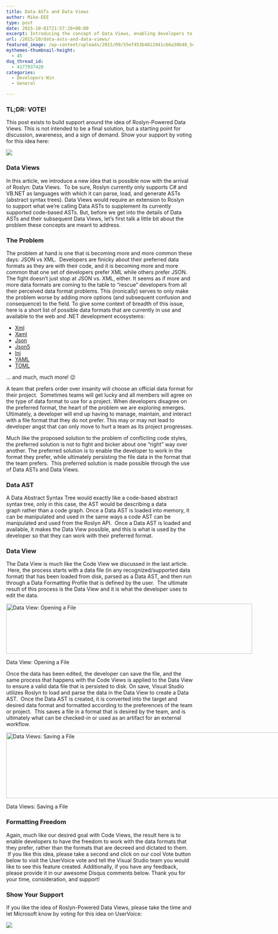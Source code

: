 ```yaml
---
title: Data ASTs and Data Views
author: Mike-EEE
type: post
date: 2015-10-01T21:57:28+00:00
excerpt: Introducing the concept of Data Views, enabling developers to work with data in the format that they prefer.
url: /2015/10/data-asts-and-data-views/
featured_image: /wp-content/uploads/2015/09/55ef453b4812941c66a30b48_Social-Profile-Thick-2561.png
mythemes-thumbnail-height:
  - 45
dsq_thread_id:
  - 4177937428
categories:
  - Developers-Win
  - General

---
```

### TL;DR: VOTE!

This post exists to build support around the idea of Roslyn-Powered Data Views. This is not intended to be a final solution, but a starting point for discussion, awareness, and a sign of demand. Show your support by voting for this idea here:

<div class="push-button-container"><div class="push-button">
</div><a class="w-inline-block top-lighting" href="http://visualstudio.uservoice.com/forums/121579-visual-studio/suggestions/10020525-enable-roslyn-powered-data-asts-and-data-views" target="_blank"><div class="glass-insert" data-ix="blink" style="transition: opacity 500ms ease-in-out; opacity: 0;"></div><img class="push-button-vote-text" src="/images/VoteNow.svg" /></a></div>

### Data Views

In this article, we introduce a new idea that is possible now with the arrival of Roslyn: Data Views.  To be sure, Roslyn currently only supports C# and VB.NET as languages with which it can parse, load, and generate ASTs (abstract syntax trees). Data Views would require an extension to Roslyn to support what we&#8217;re calling Data ASTs to supplement its currently supported code-based ASTs. But, before we get into the details of Data ASTs and their subsequent Data Views, let&#8217;s first talk a little bit about the problem these concepts are meant to address.

### The Problem

The problem at hand is one that is becoming more and more common these days: JSON vs XML.  Developers are finicky about their preferred data formats as they are with their code, and it is becoming more and more common that one set of developers prefer XML while others prefer JSON. The fight doesn&#8217;t just stop at JSON vs. XML, either. It seems as if more and more data formats are coming to the table to &#8220;rescue&#8221; developers from all their perceived data format problems. This (ironically) serves to only make the problem worse by adding more options (and subsequent confusion and consequence) to the field. To give some context of breadth of this issue, here is a short list of possible data formats that are currently in use and available to the web and .NET development ecosystems:

  * <a href="https://en.wikipedia.org/wiki/XML" target="_blank">Xml</a>
  * <a href="https://en.wikipedia.org/wiki/Extensible_Application_Markup_Language" target="_blank">Xaml</a>
  * <a href="http://developers.squarespace.com/what-is-json/" target="_blank">Json</a>
  * <a href="http://json5.org/" target="_blank">Json5</a>
  * <a href="http://whatis.techtarget.com/fileformat/INI-Initialization-file-Generic" target="_blank">Ini</a>
  * <a href="https://en.wikipedia.org/wiki/YAML" target="_blank">YAML</a>
  * <a href="https://www.npmjs.com/package/tomljs" target="_blank">TOML</a>

&#8230; and much, much more! 😉

A team that prefers order over insanity will choose an official data format for their project.  Sometimes teams will get lucky and all members will agree on the type of data format to use for a project. When developers disagree on the preferred format, the heart of the problem we are exploring emerges. Ultimately, a developer will end up having to manage, maintain, and interact with a file format that they do not prefer. This may or may not lead to developer angst that can only move to hurt a team as its project progresses.

Much like the proposed solution to the problem of conflicting code styles, the preferred solution is not to fight and bicker about one &#8220;right&#8221; way over another. The preferred solution is to enable the developer to work in the format they prefer, while ultimately persisting the file data in the format that the team prefers.  This preferred solution is made possible through the use of Data ASTs and Data Views.

### Data AST

A Data Abstract Syntax Tree would exactly like a code-based abstract syntax tree, only in this case, the AST would be describing a data graph rather than a code graph. Once a Data AST is loaded into memory, it can be manipulated and used in the same ways a code AST can be manipulated and used from the Roslyn API.  Once a Data AST is loaded and available, it makes the Data View possible, and this is what is used by the developer so that they can work with their preferred format.

### Data View

The Data View is much like the Code View we discussed in the last article.  Here, the process starts with a data file (in any recognized/supported data format) that has been loaded from disk, parsed as a Data AST, and then run through a Data Formatting Profile that is defined by the user.  The ultimate result of this process is the Data View and it is what the developer uses to edit the data.

<div id="attachment_319" style="width: 672px" class="wp-caption aligncenter">
  <a href="/wp-content/uploads/2015/09/OpenData2.png"><img class="wp-image-319 size-full" src="/wp-content/uploads/2015/09/OpenData2.png" alt="Data View: Opening a File" width="662" height="135" srcset="/wp-content/uploads/2015/09/OpenData2.png 662w, /wp-content/uploads/2015/09/OpenData2-300x61.png 300w" sizes="(max-width: 662px) 100vw, 662px" /></a>
  
  <p class="wp-caption-text">
    Data View: Opening a File
  </p>
</div>

Once the data has been edited, the developer can save the file, and the same process that happens with the Code Views is applied to the Data View to ensure a valid data file that is persisted to disk. On save, Visual Studio utilizes Roslyn to load and parse the data in the Data View to create a Data AST.  Once the Data AST is created, it is converted into the target and desired data format and formatted according to the preferences of the team or project.  This saves a file in a format that is desired by the team, and is ultimately what can be checked-in or used as an artifact for an external workflow.

<div id="attachment_321" style="width: 746px" class="wp-caption aligncenter">
  <a href="/wp-content/uploads/2015/09/Untitled-Diagram-1.png"><img class="size-full wp-image-321" src="/wp-content/uploads/2015/09/Untitled-Diagram-1.png" alt="Data Views: Saving a File" width="736" height="177" srcset="/wp-content/uploads/2015/09/Untitled-Diagram-1.png 736w, /wp-content/uploads/2015/09/Untitled-Diagram-1-300x72.png 300w" sizes="(max-width: 736px) 100vw, 736px" /></a>
  
  <p class="wp-caption-text">
    Data Views: Saving a File
  </p>
</div>

### Formatting Freedom

Again, much like our desired goal with Code Views, the result here is to enable developers to have the freedom to work with the data formats that they prefer, rather than the formats that are decreed and dictated to them.  If you like this idea, please take a second and click on our cool Vote button below to visit the UserVoice vote and tell the Visual Studio team you would like to see this feature created. Additionally, if you have any feedback, please provide it in our awesome Disqus comments below. Thank you for your time, consideration, and support!

### Show Your Support

If you like the idea of Roslyn-Powered Data Views, please take the time and let Microsoft know by voting for this idea on UserVoice:

<div class="push-button-container"><div class="push-button">
</div><a class="w-inline-block top-lighting" href="http://visualstudio.uservoice.com/forums/121579-visual-studio/suggestions/10020525-enable-roslyn-powered-data-asts-and-data-views" target="_blank"><div class="glass-insert" data-ix="blink" style="transition: opacity 500ms ease-in-out; opacity: 0;"></div><img class="push-button-vote-text" src="/images/VoteNow.svg" /></a></div>